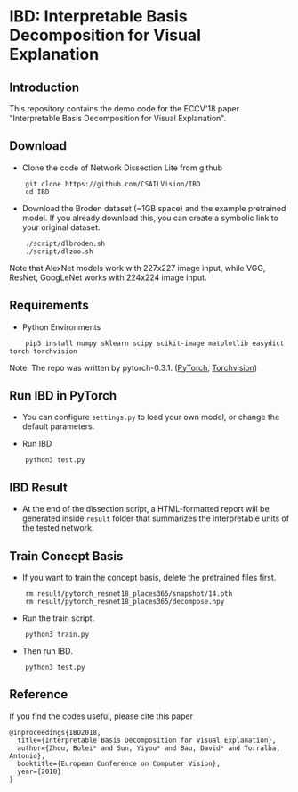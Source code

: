 # IBD: Interpretable Basis Decomposition for Visual Explanation

## Introduction
This repository contains the demo code for the ECCV'18 paper "Interpretable Basis Decomposition for Visual Explanation".

## Download
* Clone the code of Network Dissection Lite from github
```
    git clone https://github.com/CSAILVision/IBD
    cd IBD
```
* Download the Broden dataset (~1GB space) and the example pretrained model. If you already download this, you can create a symbolic link to your original dataset.
```
    ./script/dlbroden.sh
    ./script/dlzoo.sh
```

Note that AlexNet models work with 227x227 image input, while VGG, ResNet, GoogLeNet works with 224x224 image input.

## Requirements

* Python Environments

```
    pip3 install numpy sklearn scipy scikit-image matplotlib easydict torch torchvision
```

Note: The repo was written by pytorch-0.3.1. ([PyTorch](http://pytorch.org/), [Torchvision](https://github.com/pytorch/vision)) 

## Run IBD in PyTorch

* You can configure `settings.py` to load your own model, or change the default parameters.

* Run IBD 

```
    python3 test.py
```

## IBD Result

* At the end of the dissection script, a HTML-formatted report will be generated inside `result` folder that summarizes the interpretable units of the tested network. 


## Train Concept Basis

* If you want to train the concept basis, delete the pretrained files first.
```
    rm result/pytorch_resnet18_places365/snapshot/14.pth 
    rm result/pytorch_resnet18_places365/decompose.npy 

```

* Run the train script. 

```
    python3 train.py
```
* Then run IBD.

```
    python3 test.py
```

## Reference
If you find the codes useful, please cite this paper
```
@inproceedings{IBD2018,
  title={Interpretable Basis Decomposition for Visual Explanation},
  author={Zhou, Bolei* and Sun, Yiyou* and Bau, David* and Torralba, Antonio},
  booktitle={European Conference on Computer Vision},
  year={2018}
}
```

